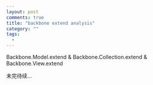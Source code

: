 ```yaml
---
layout: post
comments: true
title: "backbone extend analysis"
category: ""
tags: 
  - 
---
```


Backbone.Model.extend & Backbone.Collection.extend & Backbone.View.extend

未完待续...